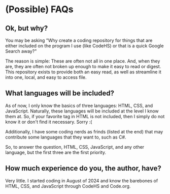 # (Possible) FAQs

## Ok, but why?
You may be asking "Why create a coding repository for things that are either included on the program I use (like CodeHS) or that is a quick Google Search away?"

The reason is simple: These are often not all in one place. And, when they are, they are often not broken up enough to make it easy to read or digest. This repository exists to provide both an easy read, as well as streamline it into one, local, and easy to access file.

## What languages will be included?
As of now, I only know the basics of three languages: HTML, CSS, and JavaScript. Naturally, these languages will be included at the level I know them at. So, if your favorite tag in HTML is not included, then I simply do not know it or don't find it necessary. Sorry :(

Additionally, I have some coding nerds as frinds (listed at the end) that may contribute some languages that they want to, such as C#. 

So, to answer the question, HTML, CSS, JavaScript, and any other language, but the first three are the first priority. 

## How much experience do you, the author, have?

Very little. I started coding in August of 2024 and know the barebones of HTML, CSS, and JavaScript through CodeHS and Code.org.